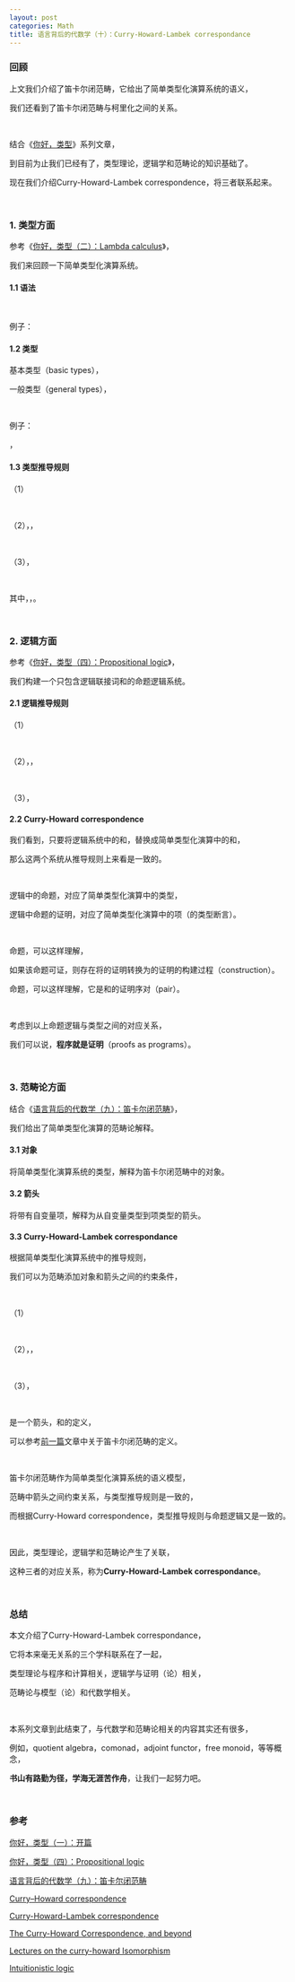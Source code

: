 ```yaml
---
layout: post
categories: Math
title: 语言背后的代数学（十）：Curry-Howard-Lambek correspondance
---
```


### 回顾

上文我们介绍了笛卡尔闭范畴，它给出了简单类型化<span data-katex="\lambda"></span>演算系统<span data-katex="\lambda^{unit,\times,\to}"></span>的语义，

我们还看到了笛卡尔闭范畴与柯里化之间的关系。

<br/>

结合《[你好，类型](https://thzt.github.io/2017/09/05/type-1/)》系列文章，

到目前为止我们已经有了，类型理论，逻辑学和范畴论的知识基础了。

现在我们介绍Curry-Howard-Lambek correspondence，将三者联系起来。

<br/>

### 1. 类型方面

参考《[你好，类型（二）：Lambda calculus](https://thzt.github.io/2017/09/06/type-2/)》，

我们来回顾一下简单类型化<span data-katex="\lambda"></span>演算系统。

#### 1.1 语法

<span data-katex="t::=x|tu|\lambda x.t"></span>

<br/>

例子：

<span data-katex="\lambda x.x+1"></span>

<span data-katex="\lambda f.\lambda x.fx"></span>

#### 1.2 类型

基本类型（basic types），<span data-katex="B::=\iota|\cdots"></span>

一般类型（general types），<span data-katex="T::=B|T\to T|T\times T"></span>

<br/>

例子：

<span data-katex="\iota\to\iota\to\iota"></span>，

<span data-katex="(\iota\to\iota)\to\iota"></span>

#### 1.3 类型推导规则

（1）<span data-katex="\frac{~}{\Gamma,x:t\vdash x:T}"></span>

<br/>

（2）<span data-katex="\frac{\Gamma\vdash t:T~~~~\Gamma\vdash u:U}{\Gamma\vdash\left\langle t,u\right\rangle:T\times U}"></span>，<span data-katex="\frac{\Gamma\vdash v:T\times U}{\Gamma\vdash\pi_1v:T}"></span>，<span data-katex="\frac{\Gamma\vdash v:T\times U}{\Gamma\vdash\pi_2v:U}"></span>

<br/>

（3）<span data-katex="\frac{\Gamma,x:U\vdash t:T}{\Gamma\vdash\lambda x.t:U\to T}"></span>，<span data-katex="\frac{\Gamma\vdash t:U\to T~~~~\Gamma\vdash u:U}{\Gamma\vdash tu:T}"></span>

<br/>

其中，<span data-katex="\pi_1\left\langle v_1,v_2 \right\rangle=v_1"></span>，<span data-katex="\pi_2\left\langle v_1,v_2 \right\rangle=v_2"></span>。

<br/>

### 2. 逻辑方面

参考《[你好，类型（四）：Propositional logic](https://thzt.github.io/2017/09/10/type-4/)》，

我们构建一个只包含逻辑联接词<span data-katex="\wedge"></span>和<span data-katex="\to"></span>的命题逻辑系统。

#### 2.1 逻辑推导规则

（1）<span data-katex="\frac{~}{\Gamma,A\vdash A}"></span>

<br/>

（2）<span data-katex="\frac{\Gamma\vdash A~~~~\Gamma\vdash B}{\Gamma\vdash A\wedge B}"></span>，<span data-katex="\frac{\Gamma\vdash A\wedge B}{\Gamma\vdash A}"></span>，<span data-katex="\frac{\Gamma\vdash A\wedge B}{\Gamma\vdash B}"></span>

<br/>

（3）<span data-katex="\frac{\Gamma,A\vdash B}{\Gamma\vdash A\to B}"></span>，<span data-katex="\frac{\Gamma\vdash A\to B~~~~\Gamma\vdash A}{\Gamma\vdash B}"></span>

#### 2.2 Curry-Howard correspondence

我们看到，只要将逻辑系统中的<span data-katex="\wedge"></span>和<span data-katex="\to"></span>，替换成简单类型化<span data-katex="\lambda"></span>演算中的<span data-katex="\times"></span>和<span data-katex="\to"></span>，

那么这两个系统从推导规则上来看是一致的。

<br/>

逻辑中的命题，对应了简单类型化<span data-katex="\lambda"></span>演算中的类型，

逻辑中命题的证明，对应了简单类型化<span data-katex="\lambda"></span>演算中的项（的类型断言）。

<br/>

命题<span data-katex="A\to B"></span>，可以这样理解，

如果该命题可证，则存在将<span data-katex="A"></span>的证明转换为<span data-katex="B"></span>的证明的构建过程（construction）。

命题<span data-katex="A\wedge B"></span>，可以这样理解，它是<span data-katex="A"></span>和<span data-katex="B"></span>的证明序对（pair）。

<br/>

考虑到以上命题逻辑与类型之间的对应关系，

我们可以说，**程序就是证明**（proofs as programs）。

<br/>

### 3. 范畴论方面

结合《[语言背后的代数学（九）：笛卡尔闭范畴](http://thzt.github.io/2018/02/19/semantics-9/)》，

我们给出了简单类型化<span data-katex="\lambda"></span>演算的范畴论解释。

#### 3.1 对象

将简单类型化<span data-katex="\lambda"></span>演算系统的类型，解释为笛卡尔闭范畴<span data-katex="C"></span>中的对象。

<span data-katex="\mathscr{C}[\![\sigma\times\tau]\!]=\mathscr{C}[\![\sigma]\!]\times\mathscr{C}[\![\tau]\!]"></span>

<span data-katex="\mathscr{C}[\![\sigma\to\tau]\!]=\mathscr{C}[\![\sigma]\!]\to\mathscr{C}[\![\tau]\!]"></span>

#### 3.2 箭头

将带有自变量项，解释为从自变量类型到项类型的箭头。

<span data-katex="\mathscr{C}[\![\Gamma\vdash M:\sigma]\!]=\mathscr{C}[\![\Gamma]\!]\to\mathscr{C}[\![\sigma]\!]"></span>

#### 3.3 Curry-Howard-Lambek correspondance

根据简单类型化<span data-katex="\lambda"></span>演算系统中的推导规则，

我们可以为范畴<span data-katex="C"></span>添加对象和箭头之间的约束条件，

<br/>

（1）<span data-katex="\frac{~}{\pi_2:\Gamma\times A\to A}"></span>

<br/>

（2）<span data-katex="\frac{f:\Gamma\to A~~~~g:\Gamma\to B}{\left\langle f,g\right\rangle:\Gamma\to A\times B}"></span>，<span data-katex="\frac{f:\Gamma\to A\times B}{\pi_1\circ f:\Gamma\to A}"></span>，<span data-katex="\frac{f:\Gamma\to A\times B}{\pi_2\circ f:\Gamma\to B}"></span>

<br/>

（3）<span data-katex="\frac{f:\Gamma\times A\to B}{g_f:\Gamma\to B^A}"></span>，<span data-katex="\frac{f_1:\Gamma\to B^A~~~~f_2:\Gamma\to A}{e\circ\left\langle f_1,f_2\right\rangle:\Gamma\to B}"></span>

<br/>

<span data-katex="g_f=\Gamma\to B^A"></span>是一个箭头，和<span data-katex="e:B^A\times A\to B"></span>的定义，

可以参考[前一篇](http://thzt.github.io/2018/02/19/semantics-9/)文章中关于笛卡尔闭范畴的定义。

<br/>

笛卡尔闭范畴作为简单类型化<span data-katex="\lambda"></span>演算系统的语义模型，

范畴中箭头之间约束关系，与类型推导规则是一致的，

而根据Curry-Howard correspondence，类型推导规则与命题逻辑又是一致的。

<br/>

因此，类型理论，逻辑学和范畴论产生了关联，

这种三者的对应关系，称为**Curry-Howard-Lambek correspondance**。

<br/>

### 总结

本文介绍了Curry-Howard-Lambek correspondance，

它将本来毫无关系的三个学科联系在了一起，

类型理论与程序和计算相关，逻辑学与证明（论）相关，

范畴论与模型（论）和代数学相关。

<br/>

本系列文章到此结束了，与代数学和范畴论相关的内容其实还有很多，

例如，quotient algebra，comonad，adjoint functor，free monoid，等等概念，

**书山有路勤为径，学海无涯苦作舟**，让我们一起努力吧。

<br/>

### 参考

[你好，类型（一）：开篇](https://thzt.github.io/2017/09/05/type-1/)

[你好，类型（四）：Propositional logic](https://thzt.github.io/2017/09/10/type-4/)

[语言背后的代数学（九）：笛卡尔闭范畴](http://thzt.github.io/2018/02/19/semantics-9/)

[Curry–Howard correspondence](https://en.wikipedia.org/wiki/Curry%E2%80%93Howard_correspondence)

[Curry-Howard-Lambek correspondence](https://wiki.haskell.org/Curry-Howard-Lambek_correspondence)

[The Curry-Howard Correspondence, and beyond](http://www.cs.ox.ac.uk/samson.abramsky/gsem/chll.pdf)

[Lectures on the curry-howard Isomorphism](http://disi.unitn.it/~bernardi/RSISE11/Papers/curry-howard.pdf)

[Intuitionistic logic](https://en.wikipedia.org/wiki/Intuitionistic_logic)
